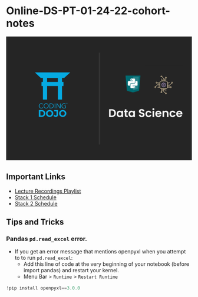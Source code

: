 # Online-DS-PT-01-24-22-cohort-notes

<img src="./images/Data Science Thumbnail.png">

## Important Links
- [Lecture Recordings Playlist](https://youtube.com/playlist?list=PLmeeqPbYmMC0XlmuN4agv0zvuAXP8HZS_)
- [Stack 1 Schedule](https://bit.ly/32k7fwU)
- [Stack 2 Schedule](https://docs.google.com/spreadsheets/d/1_HT2W_o4VvwFQ1kJBaPSivKGh9feFFdNA9wSvOolg1c/edit?usp=sharing)


## Tips and Tricks

### Pandas `pd.read_excel` error.

- If you get an error message that mentions openpyxl when you attempt to to run `pd.read_excel`:
	- Add this line of code at the very beginning of your notebook (before import pandas) and restart your kernel. 
	- Menu Bar > `Runtime` > `Restart Runtime`
```python
!pip install openpyxl==3.0.0
```
